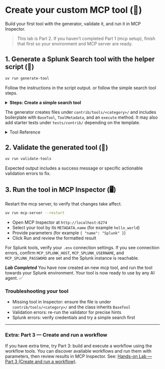# Create your custom MCP tool (🧩)

Build your first tool with the generator, validate it, and run it in MCP Inspector.

> This lab is Part 2. If you haven’t completed Part 1 (mcp setup), finish that first so your environment and MCP server are ready.

## 1. Generate a Splunk Search tool with the helper script (🚀)

```bash
uv run generate-tool
```

Follow the instructions in the script output. or follow the simple search tool steps.
<details>
<summary><b>Steps: Create a simple search tool</b></summary>

- Select the template: ***2*** (Splunk Search)
- Choose a category: ***1*** (examples)
- Provide a tool name: ***dev1666***
- Add a tool description:
    > Tool description should define what the tool does and how it should be used.
- Splunk Search Configuration: ***2*** (single-line input)
- Provide SPL, query description and default search params (-1h, now), max returned results: 100
- Add custom search parameters?: ***2*** (No, not for this lab)
- Additional tags: just press enter
- Create tool: ***1*** (yes)
- Create Tests: ***2*** (no)
</details>


The generator creates files under `contrib/tools/<category>/` and includes boilerplate with `BaseTool`, `ToolMetadata`, and an `execute` method. It may also add starter tests under `tests/contrib/` depending on the template.

<details>
<summary>Tool Reference </summary>

Helpful reference docs:
- [Contributor guide](https://github.com/deslicer/mcp-for-splunk/blob/main/contrib/README.md)
- [Tool Development Guide](https://github.com/deslicer/mcp-for-splunk/blob/main/docs/contrib/tool_development.md) 

Understand the tool structure

- Your class inherits from `BaseTool`
- Metadata lives in `METADATA = ToolMetadata(...)`
- Main logic goes in `async def execute(self, ctx: Context)`

```python
from typing import Any, Dict
from fastmcp import Context
from src.core.base import BaseTool, ToolMetadata

class HelloWorldTool(BaseTool):
    """A simple example tool that returns a greeting."""

    METADATA = ToolMetadata(
        name="hello_world", # tool name
        description="Say hello to someone", # Tool Description
        category="examples",
        tags=["example", "tutorial"],
        requires_connection=False # requires splunk connection
    )

    async def execute(self, ctx: Context, name: str = "World") -> Dict[str, Any]:
        message = f"Hello, {name}!"
        return self.format_success_response({"message": message})
```

- For Splunk-backed tools, set `requires_connection=True` and use `await self.get_splunk_service(ctx)` inside `execute`.

</details>

## 2. Validate the generated tool (🔎)

```bash
uv run validate-tools
```

Expected output includes a success message or specific actionable validation errors to fix.

## 3. Run the tool in MCP Inspector (🖥️)

Restart the mcp server, to verify that changes take affect.

```bash
uv run mcp-server --restart
```

- Open MCP Inspector at `http://localhost:6274`
- Select your tool by its `METADATA.name` (for example `hello_world`)
- Provide parameters (for example `{ "name": "Splunk" }`)
- Click Run and review the formatted result

For Splunk tools, verify your `.env` connection settings. If you see connection errors, confirm `MCP_SPLUNK_HOST`, `MCP_SPLUNK_USERNAME`, and `MCP_SPLUNK_PASSWORD` are set and the Splunk instance is reachable.


***Lab Completed*** You have now created an new mcp tool, and run the tool towards your Splunk environment. Your tool is now ready to use by any AI agent. ✅

### Troubleshooting your tool

- Missing tool in Inspector: ensure the file is under `contrib/tools/<category>/` and the class inherits `BaseTool`
- Validation errors: re-run the validator for precise hints
- Splunk errors: verify credentials and try a simple search first

---

### Extra: Part 3 — Create and run a workflow

If you have extra time, try Part 3: build and execute a workflow using the workflow tools. You can discover available workflows and run them with parameters, then review results in MCP Inspector. See: [Hands-on Lab — Part 3 (Create and run a workflow)](https://github.com/deslicer/mcp-for-splunk/blob/main/docs/labs/hands-on-lab.md#part-3--extra-create-and-run-a-workflow-).

